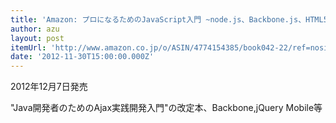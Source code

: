 ```yaml
---
title: 'Amazon: プロになるためのJavaScript入門 ~node.js、Backbone.js、HTML5、jQuery-Mobile (Software Design plus) [大型本]: 河村 嘉之, 川尻 剛'
author: azu
layout: post
itemUrl: 'http://www.amazon.co.jp/o/ASIN/4774154385/book042-22/ref=nosim'
date: '2012-11-30T15:00:00.000Z'
---
```

2012年12月7日発売

"Java開発者のためのAjax実践開発入門"の改定本、Backbone,jQuery Mobile等
